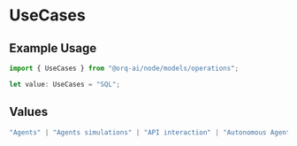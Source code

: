 # UseCases

## Example Usage

```typescript
import { UseCases } from "@orq-ai/node/models/operations";

let value: UseCases = "SQL";
```

## Values

```typescript
"Agents" | "Agents simulations" | "API interaction" | "Autonomous Agents" | "Chatbots" | "Classification" | "Code understanding" | "Code writing" | "Documents QA" | "Conversation" | "Extraction" | "Multi-modal" | "Self-checking" | "SQL" | "Summarization" | "Tagging" | "Translation (document)" | "Translation (sentences)" | "Sentiment analysis"
```